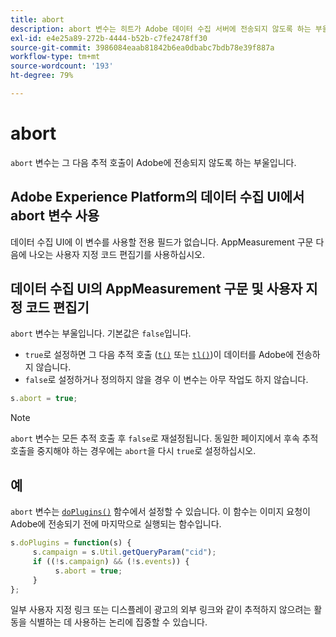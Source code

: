 ```yaml
---
title: abort
description: abort 변수는 히트가 Adobe 데이터 수집 서버에 전송되지 않도록 하는 부울입니다.
exl-id: e4e25a89-272b-4444-b52b-c7fe2478ff30
source-git-commit: 3986084eaab81842b6ea0dbabc7bdb78e39f887a
workflow-type: tm+mt
source-wordcount: '193'
ht-degree: 79%

---
```


# abort

`abort` 변수는 그 다음 추적 호출이 Adobe에 전송되지 않도록 하는 부울입니다.

## Adobe Experience Platform의 데이터 수집 UI에서 abort 변수 사용

데이터 수집 UI에 이 변수를 사용할 전용 필드가 없습니다. AppMeasurement 구문 다음에 나오는 사용자 지정 코드 편집기를 사용하십시오.

## 데이터 수집 UI의 AppMeasurement 구문 및 사용자 지정 코드 편집기

`abort` 변수는 부울입니다. 기본값은 `false`입니다.

* `true`로 설정하면 그 다음 추적 호출 ([`t()`](../functions/t-method.md) 또는 [`tl()`](../functions/tl-method.md))이 데이터를 Adobe에 전송하지 않습니다.
* `false`로 설정하거나 정의하지 않을 경우 이 변수는 아무 작업도 하지 않습니다.

```js
s.abort = true;
```

>[!NOTE]
>
>`abort` 변수는 모든 추적 호출 후 `false`로 재설정됩니다. 동일한 페이지에서 후속 추적 호출을 중지해야 하는 경우에는 `abort`을 다시 `true`로 설정하십시오.

## 예

`abort` 변수는 [`doPlugins()`](../functions/doplugins.md) 함수에서 설정할 수 있습니다. 이 함수는 이미지 요청이 Adobe에 전송되기 전에 마지막으로 실행되는 함수입니다.

```js
s.doPlugins = function(s) {
     s.campaign = s.Util.getQueryParam("cid");
     if ((!s.campaign) && (!s.events)) {
          s.abort = true;
     }
};
```

일부 사용자 지정 링크 또는 디스플레이 광고의 외부 링크와 같이 추적하지 않으려는 활동을 식별하는 데 사용하는 논리에 집중할 수 있습니다.
